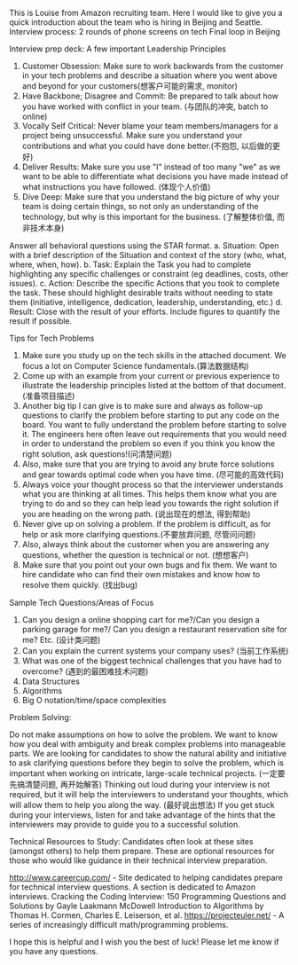This is Louise from Amazon recruiting team. Here I would like to give you a quick introduction about the team who is hiring in Beijing and Seattle.
Interview process:
  2 rounds of phone screens on tech
  Final loop in Beijing

Interview prep deck:
A few important Leadership Principles
1. Customer Obsession: Make sure to work backwards from the customer in your tech problems and describe a situation where you went above and beyond for your customers(想客户可能的需求, monitor)
2. Have Backbone; Disagree and Commit: Be prepared to talk about how you have worked with conflict in your team. (与团队的冲突, batch to online)
3. Vocally Self Critical: Never blame your team members/managers for a project being unsuccessful. Make sure you understand your contributions and what you could have done better.(不抱怨, 以后做的更好)
4. Deliver Results: Make sure you use "I" instead of too many "we" as we want to be able to differentiate what decisions you have made instead of what instructions you have followed. (体现个人价值) 
5. Dive Deep: Make sure that you understand the big picture of why your team is doing certain things, so not only an understanding of the technology, but why is this important for the business. (了解整体价值, 而非技术本身)

Answer all behavioral questions using the STAR format.
a. Situation: Open with a brief description of the Situation and context of the story (who, what, where, when, how).
b. Task:      Explain the Task you had to complete highlighting any specific challenges or constraint (eg deadlines, costs, other issues).
c. Action:    Describe the specific Actions that you took to complete the task. These should highlight desirable traits without needing to state them (initiative, intelligence, dedication, leadership, understanding, etc.)
d. Result:    Close with the result of your efforts. Include figures to quantify the result if possible.

Tips for Tech Problems
1. Make sure you study up on the tech skills in the attached document. We focus a lot on Computer Science fundamentals.(算法数据结构)
2. Come up with an example from your current or previous experience to illustrate the leadership principles listed at the bottom of that document.(准备项目描述)
3. Another big tip I can give is to make sure and always as follow-up questions to clarify the problem before starting to put any code on the board. You want to fully understand the problem before starting to solve it. The engineers here often leave out requirements that you would need in order to understand the problem so even if you think you know the right solution, ask questions!(问清楚问题)
4. Also, make sure that you are trying to avoid any brute force solutions and gear towards optimal code when you have time. (尽可能的高效代码)
5. Always voice your thought process so that the interviewer understands what you are thinking at all times. This helps them know what you are trying to do and so they can help lead you towards the right solution if you are heading on the wrong path. (说出现在的想法, 得到帮助)
6. Never give up on solving a problem. If the problem is difficult, as for help or ask more clarifying questions.(不要放弃问题, 尽管问问题)
7. Also, always think about the customer when you are answering any questions, whether the question is technical or not. (想想客户)
8. Make sure that you point out your own bugs and fix them. We want to hire candidate who can find their own mistakes and know how to resolve them quickly. (找出bug)

Sample Tech Questions/Areas of Focus
1. Can you design a online shopping cart for me?/Can you design a parking garage for me?/ Can you design a restaurant reservation site for me? Etc. (设计类问题)
2. Can you explain the current systems your company uses? (当前工作系统)
3. What was one of the biggest technical challenges that you have had to overcome? (遇到的最困难技术问题)
4. Data Structures
5. Algorithms
6. Big O notation/time/space complexities  
 
Problem Solving:

Do not make assumptions on how to solve the problem. We want to know how you deal with ambiguity and break complex problems into manageable parts. We are looking for candidates to show the natural ability and initiative to ask clarifying questions before they begin to solve the problem, which is important when working on intricate, large-scale technical projects. (一定要先搞清楚问题, 再开始解答)
Thinking out loud during your interview is not required, but it will help the interviewers to understand your thoughts, which will allow them to help you along the way. (最好说出想法)
If you get stuck during your interviews, listen for and take advantage of the hints that the interviewers may provide to guide you to a successful solution.

Technical Resources to Study:
Candidates often look at these sites (amongst others) to help them prepare. These are optional resources for those who would like guidance in their technical interview preparation.

http://www.careercup.com/ - Site dedicated to helping candidates prepare for technical interview questions. A section is dedicated to Amazon interviews.
Cracking the Coding Interview: 150 Programming Questions and Solutions by Gayle Laakmann McDowell
Introduction to Algorithms by Thomas H. Cormen, Charles E. Leiserson, et al.
https://projecteuler.net/ - A series of increasingly difficult math/programming problems.
 
I hope this is helpful and I wish you the best of luck! Please let me know if you have any questions.
